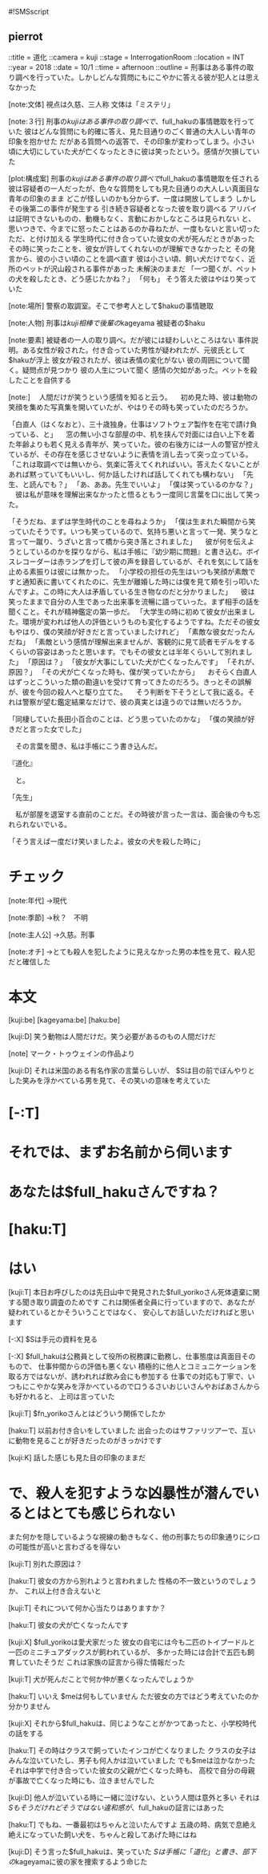 #!SMSscript

## pierrot

::title = 道化
::camera = kuji
::stage = InterrogationRoom
::location = INT
::year = 2018
::date = 10/1
::time = afternoon
::outline = 刑事はある事件の取り調べを行っていた。しかしどんな質問にもにこやかに答える彼が犯人とは思えなかった

[note:文体]
視点は久慈、三人称
文体は「ミステリ」

[note:３行]
刑事の$kujiはある事件の取り調べで、$full_hakuの事情聴取を行っていた
彼はどんな質問にも的確に答え、見た目通りのごく普通の大人しい青年の印象を抱かせた
だがある質問への返答で、その印象が変わってしまう。小さい頃に大切にしていた犬が亡くなったときに彼は笑ったという。感情が欠損していた

[plot:構成案]
刑事の$kujiはある事件の取り調べで$full_hakuの事情聴取を任される
彼は容疑者の一人だったが、色々な質問をしても見た目通りの大人しい真面目な青年の印象のまま
どこが怪しいのかも分からず、一度は開放してしまう
しかしその後第二の事件が発生する
引き続き容疑者となった彼を取り調べる
アリバイは証明できないものの、動機もなく、言動におかしなところは見られない
と、思いつきで、今までに怒ったことはあるのか尋ねたが、一度もないと言い切った
ただ、と付け加える
学生時代に付き合っていた彼女の犬が死んだときがあった
その時に笑ったことを、彼女が許してくれないのが理解できなかったと
その発言から、彼の小さい頃のことを調べ直す
彼は小さい頃、飼い犬だけでなく、近所のペットが沢山殺される事件があった
未解決のままだ
「一つ聞くが、ペットの犬を殺したとき、どう感じたかね？」
「何も」
そう答えた彼はやはり笑っていた

[note:場所]
警察の取調室。そこで参考人として$hakuの事情聴取

[note:人物]
刑事は$kuji
相棒で後輩の$kageyama
被疑者の$haku

[note:要素]
被疑者の一人の取り調べ。だが彼には疑わしいところはない
事件説明。ある女性が殺された。付き合っていた男性が疑われたが、元彼氏として$hakuが浮上
彼女が殺されたが、彼は表情の変化がない
彼の周囲について聞く。疑問点が見つかり
彼の人生について聞く
感情の欠如があった。ペットを殺したことを自供する

[note:]
　人間だけが笑うという感情を知ると云う。
　初め見た時、彼は動物の笑顔を集めた写真集を開いていたが、やはりその時も笑っていたのだろうか。

「白直人（はくなおと）、三十歳独身。仕事はソフトウェア製作を在宅で請け負っている、と」
　窓の無い小さな部屋の中、机を挟んで対面には白い上下を着た年齢よりも若く見える青年が、笑っていた。彼の右後方には一人の警官が控えているが、その存在を感じさせないように表情を消し去って突っ立っている。
「これは取調べでは無いから、気楽に答えてくれればいい。答えたくないことがあれば黙っていてもいいし、何か話したければ話してくれても構わない」
「先生、と読んでも？」
「あ、ああ。先生でいいよ」
「僕は笑っているのかな？」
　彼は私が意味を理解出来なかったと悟るともう一度同じ言葉を口に出して笑った。

「そうだね、まずは学生時代のことを尋ねようか」
「僕は生まれた瞬間から笑っていたそうです。いつも笑っているので、気持ち悪いと言って一発、笑うなと言って一蹴り、うざいと言って橋から突き落とされました」
　彼が何を伝えようとしているのかを探りながら、私は手帳に『幼少期に問題』と書き込む。ボイスレコーダーは赤ランプを灯して彼の声を録音しているが、それを気にして話を止める素振りは彼には無かった。
「小学校の担任の先生はいつも笑顔が素敵ですと通知表に書いてくれたのに、先生が離婚した時には僕を見て頬を引っ叩いたんですよ。この時に大人は矛盾している生き物なのだと分かりました」
　彼は笑ったままで自分の人生であった出来事を流暢に語っていった。まず相手の話を聞くこと。それが精神鑑定の第一歩だ。
「大学生の時に初めて彼女が出来ました。環境が変われば他人の評価というものも変化するようですね。ただその彼女もやはり、僕の笑顔が好きだと言っていましたけれど」
「素敵な彼女だったんだね」
「素敵という感情が理解出来ませんが、客観的に見て読者モデルをするくらいの容姿はあったと思います。でもその彼女とは半年くらいして別れました」
「原因は？」
「彼女が大事にしていた犬が亡くなったんです」
「それが、原因？」
「その犬が亡くなった時も、僕が笑っていたから」
　おそらく白直人はずっとこういった類の勘違いを受けて育ってきたのだろう。きっとその誤解が、彼を今回の殺人へと駆り立てた。
　そう判断を下そうとして我に返る。それは警察が望む鑑定結果なだけで、彼の真実とは違うのでは無いだろうか。

「同棲していた長田小百合のことは、どう思っていたのかな」
「僕の笑顔が好きだと言った女でした」

　その言葉を聞き、私は手帳にこう書き込んだ。


『道化』


　と。

「先生」

　私が部屋を退室する直前のことだ。その時彼が言った一言は、面会後の今も忘れられないでいる。

「そう言えば一度だけ笑いましたよ。彼女の犬を殺した時に」

# チェック

[note:年代]
→現代

[note:季節]
→秋？　不明

[note:主人公]
→久慈。刑事

[note:オチ]
→とても殺人を犯したように見えなかった男の本性を見て、殺人犯だと確信した

# 本文

[kuji:be]
[kageyama:be]
[haku:be]

[kuji:D]
笑う動物は人間だけだ。笑う必要があるのもの人間だけだ

[note]
マーク・トゥウェインの作品より

[kuji:D]
それは米国のある有名作家の言葉らしいが、
$Sは目の前でぼんやりとした笑みを浮かべている男を見て、その笑いの意味を考えていた

# [-:T]
# それでは、まずお名前から伺います
# あなたは$full_hakuさんですね？

# [haku:T]
# はい

[kuji:T]
本日お呼びしたのは先日山中で発見された$full_yorikoさん死体遺棄に関する聞き取り調査のためです
これは関係者全員に行っていますので、あなたが疑われているとかそういうことではなく、
安心してお話しいただければと思います

[-:X]
$Sは手元の資料を見る

[-:X]
$full_hakuは公務員として役所の税務課に勤務し、仕事態度は真面目そのもので、
仕事仲間からの評価も悪くない
積極的に他人とコミュニケーションを取る方ではないが、誘われれば飲み会にも参加する
仕事での対応も丁寧で、いつもにこやかな笑みを浮かべているので口うるさいおじいさんやおばあさんからも好かれると、
上司は言っていた

[kuji:T]
$fn_yorikoさんとはどういう関係でしたか

[haku:T]
以前お付き合いをしていました
出会ったのはサファリツアーで、互いに動物を見ることが好きだったのがきっかけです

[kuji:K]
話した感じも見た目の印象のままだ
# で、殺人を犯すような凶暴性が潜んでいるとはとても感じられない
また何かを隠しているような視線の動きもなく、他の刑事たちの印象通りにシロの可能性が高いと言わざるを得ない

[kuji:T]
別れた原因は？

[haku:T]
彼女の方から別れようと言われました
性格の不一致というのでしょうか、
これ以上付き合えないと

[kuji:T]
それについて何か心当たりはありますか？

[haku:T]
彼女の犬が亡くなったんです

[kuji:X]
$full_yorikoは愛犬家だった
彼女の自宅には今も二匹のトイプードルと一匹のミニチュアダックスが飼われているが、
多かった時には合計で五匹も飼育していたそうだ
これは家族の証言から得た情報だった

[kuji:T]
犬が死んだことで何か仲が悪くなったんでしょうか

[haku:T]
いいえ
$meは何もしていません
ただ彼女の方ではどう考えていたのか分かりません

[kuji:X]
それから$full_hakuは、同じようなことがかつてあったと、小学校時代の話をする

[haku:T]
その時はクラスで飼っていたインコが亡くなりました
クラスの女子はみんな泣いていたし、男子も何人かは泣いていました
でも$meは泣かなかった
それは中学で付き合っていた彼女の父親が亡くなった時も、
高校で自分の母親が事故で亡くなった時にも、泣きませんでした

[kuji:D]
他人が泣いている時に一緒に泣けない、という人間は意外と多い
それは$Sもそうだ
けれどそうではない違和感が、$full_hakuの証言にはあった

[haku:T]
でもね、一番最初はちゃんと泣いたんですよ
五歳の時、病気で息絶え絶えになっていた飼い犬を、ちゃんと殺してあげた時にはね

[kuji:D]
そう言った$full_hakuは、笑っていた
$Sは手帳に「道化」と書き、部下の$kageyamaに彼の家を捜索するよう命じた

